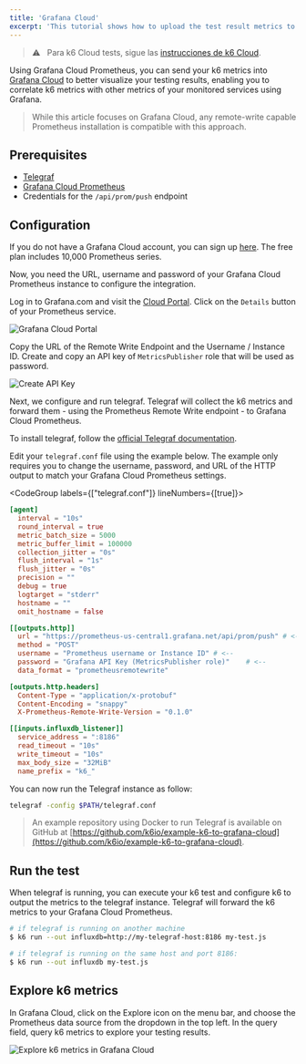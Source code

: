 ```yaml
---
title: 'Grafana Cloud'
excerpt: 'This tutorial shows how to upload the test result metrics to Grafana Cloud using Grafana Cloud Prometheus and Telegraf'
---
```


> ⚠️ &nbsp; Para k6 Cloud tests, sigue las [instrucciones de k6 Cloud](/cloud/integrations/cloud-apm/grafana-cloud).

Using Grafana Cloud Prometheus, you can send your k6 metrics into [Grafana Cloud](https://grafana.com/products/cloud/) to better visualize your testing results, enabling you to correlate k6 metrics with other metrics of your monitored services using Grafana.

> While this article focuses on Grafana Cloud, any remote-write capable Prometheus installation is compatible with this approach.

## Prerequisites

- [Telegraf](https://www.influxdata.com/time-series-platform/telegraf/)
- [Grafana Cloud Prometheus](https://grafana.com/products/cloud/features/#cloud-metrics)
- Credentials for the `/api/prom/push` endpoint

## Configuration

If you do not have a Grafana Cloud account, you can sign up [here](https://grafana.com/products/cloud/). The free plan includes 10,000 Prometheus series.

Now, you need the URL, username and password of your Grafana Cloud Prometheus instance to configure the integration. 

Log in to Grafana.com and visit the [Cloud Portal](https://grafana.com/docs/grafana-cloud/what-are/cloud-portal/). Click on the `Details` button of your Prometheus service.

![Grafana Cloud Portal](./images/GrafanaCloud/grafana_cloud_portal.png)

Copy the URL of the Remote Write Endpoint and the Username / Instance ID. Create and copy an API key of `MetricsPublisher` role that will be used as password.

![Create API Key](./images/GrafanaCloud/grafana_cloud_create_api_key_metrics_publisher.png)

Next, we configure and run telegraf. Telegraf will collect the k6 metrics and forward them - using the Prometheus Remote Write endpoint - to Grafana Cloud Prometheus.

To install telegraf, follow the [official Telegraf documentation](https://docs.influxdata.com/telegraf).

Edit your `telegraf.conf` file using the example below. The example only requires you to change the username, password, and URL of the HTTP output to match your Grafana Cloud Prometheus settings.

<CodeGroup labels={["telegraf.conf"]} lineNumbers={[true]}>

```toml
[agent]
  interval = "10s"
  round_interval = true
  metric_batch_size = 5000
  metric_buffer_limit = 100000
  collection_jitter = "0s"
  flush_interval = "1s"
  flush_jitter = "0s"
  precision = ""
  debug = true
  logtarget = "stderr"
  hostname = ""
  omit_hostname = false

[[outputs.http]]
  url = "https://prometheus-us-central1.grafana.net/api/prom/push" # <--
  method = "POST"
  username = "Prometheus username or Instance ID" # <--
  password = "Grafana API Key (MetricsPublisher role)"    # <--
  data_format = "prometheusremotewrite"

[outputs.http.headers]
  Content-Type = "application/x-protobuf"
  Content-Encoding = "snappy"
  X-Prometheus-Remote-Write-Version = "0.1.0"

[[inputs.influxdb_listener]]
  service_address = ":8186"
  read_timeout = "10s"
  write_timeout = "10s"
  max_body_size = "32MiB"
  name_prefix = "k6_"
```

</CodeGroup>

You can now run the Telegraf instance as follow:

```bash
telegraf -config $PATH/telegraf.conf
```

> An example repository using Docker to run Telegraf is available on GitHub at [https://github.com/k6io/example-k6-to-grafana-cloud](https://github.com/k6io/example-k6-to-grafana-cloud). 

## Run the test

When telegraf is running, you can execute your k6 test and configure k6 to output the metrics to the telegraf instance. Telegraf will forward the k6 metrics to your Grafana Cloud Prometheus.

```bash
# if telegraf is running on another machine
$ k6 run --out influxdb=http://my-telegraf-host:8186 my-test.js

# if telegraf is running on the same host and port 8186:
$ k6 run --out influxdb my-test.js
```

## Explore k6 metrics

In Grafana Cloud, click on the Explore icon on the menu bar, and choose the Prometheus data source from the dropdown in the top left. In the query field, query k6 metrics to explore your testing results.

![Explore k6 metrics in Grafana Cloud](./images/GrafanaCloud/grafana_cloud_explore_k6_metrics.png)
